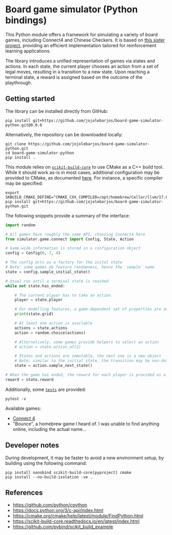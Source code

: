 # Board game simulator (Python bindings)

This Python module offers a framework for simulating a variety of board games, including Connect4 and Chinese Checkers.
It is based on [this sister project](https://github.com/jojolebarjos/board-game-simulator), providing an efficient implementation tailored for reinforcement learning applications.

The library introduces a unified representation of games via states and actions.
In each state, the current player chooses an action from a set of legal moves, resulting in a transition to a new state.
Upon reaching a terminal state, a reward is assigned based on the outcome of the playthrough.


## Getting started

The library can be installed directly from GitHub:

```
pip install git+https://github.com/jojolebarjos/board-game-simulator-python.git@0.0.6
```

Alternatively, the repository can be downloaded locally:

```
git clone https://github.com/jojolebarjos/board-game-simulator-python.git
cd board-game-simulator-python
pip install .
```

This module relies on [`scikit-build-core`](https://github.com/scikit-build/scikit-build-core) to use CMake as a C++ build tool.
While it should work as-is in most cases, additional configuration may be provided to CMake, as documented [here](https://scikit-build-core.readthedocs.io/en/latest/configuration.html#configuring-cmake-arguments-and-defines).
For instance, a specific compiler may be specified:

```
export SKBUILD_CMAKE_DEFINE="CMAKE_CXX_COMPILER=/opt/homebrew/Cellar/llvm/17.0.6/bin/clang++"
pip install git+https://github.com/jojolebarjos/board-game-simulator-python.git
```

The following snippets provide a summary of the interface:

```py
import random

# All games have roughly the same API, choosing Connect4 here
from simulator.game.connect import Config, State, Action

# Game-wide information is stored in a configuration object
config = Config(6, 7, 4)

# The config acts as a factory for the inital state
# Note: some games do feature randomness, hence the `sample` name
state = config.sample_initial_state()

# Usual run until a terminal state is reached
while not state.has_ended:

    # The current player has to take an action
    player = state.player

    # For modelling features, a game-dependent set of properties are available
    print(state.grid)

    # At least one action is available
    actions = state.actions
    action = random.choice(actions)

    # Alternatively, some games provide helpers to select an action
    # action = state.action_at(2)

    # States and actions are immutable, the next one is a new object
    # Note: similar to the initial state, the transition may be non-deterministic
    state = action.sample_next_state()

# When the game has ended, the reward for each player is provided as a NumPy array
reward = state.reward
```

Additionally, some [`tests`](./tests/) are provided:

```
pytest -v
```

Available games:

 * [Connect 4](https://en.wikipedia.org/wiki/Connect_Four)
 * "Bounce", a homebrew game I heard of. I was unable to find anything online, including the actual name...


## Developer notes

During development, it may be faster to avoid a new environment setup, by building using the following command:

```
pip install nanobind scikit-build-core[pyproject] cmake
pip install --no-build-isolation -ve .
```


## References

 * https://github.com/python/cpython
 * https://docs.python.org/3/c-api/index.html
 * https://cmake.org/cmake/help/latest/module/FindPython.html
 * https://scikit-build-core.readthedocs.io/en/latest/index.html
 * https://github.com/pybind/scikit_build_example
